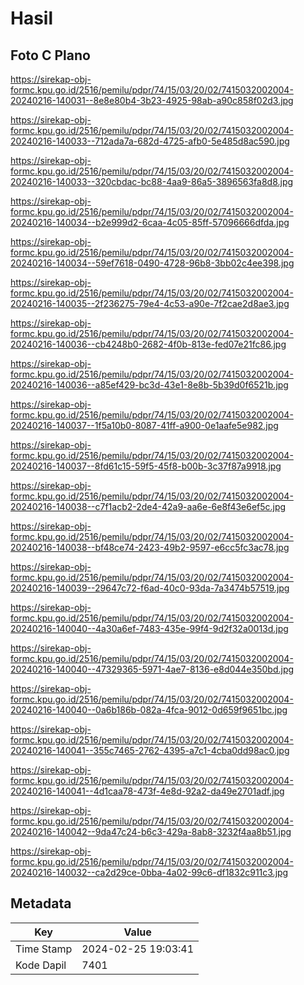 # Hasil

## Foto C Plano

https://sirekap-obj-formc.kpu.go.id/2516/pemilu/pdpr/74/15/03/20/02/7415032002004-20240216-140031--8e8e80b4-3b23-4925-98ab-a90c858f02d3.jpg

https://sirekap-obj-formc.kpu.go.id/2516/pemilu/pdpr/74/15/03/20/02/7415032002004-20240216-140033--712ada7a-682d-4725-afb0-5e485d8ac590.jpg

https://sirekap-obj-formc.kpu.go.id/2516/pemilu/pdpr/74/15/03/20/02/7415032002004-20240216-140033--320cbdac-bc88-4aa9-86a5-3896563fa8d8.jpg

https://sirekap-obj-formc.kpu.go.id/2516/pemilu/pdpr/74/15/03/20/02/7415032002004-20240216-140034--b2e999d2-6caa-4c05-85ff-57096666dfda.jpg

https://sirekap-obj-formc.kpu.go.id/2516/pemilu/pdpr/74/15/03/20/02/7415032002004-20240216-140034--59ef7618-0490-4728-96b8-3bb02c4ee398.jpg

https://sirekap-obj-formc.kpu.go.id/2516/pemilu/pdpr/74/15/03/20/02/7415032002004-20240216-140035--2f236275-79e4-4c53-a90e-7f2cae2d8ae3.jpg

https://sirekap-obj-formc.kpu.go.id/2516/pemilu/pdpr/74/15/03/20/02/7415032002004-20240216-140036--cb4248b0-2682-4f0b-813e-fed07e21fc86.jpg

https://sirekap-obj-formc.kpu.go.id/2516/pemilu/pdpr/74/15/03/20/02/7415032002004-20240216-140036--a85ef429-bc3d-43e1-8e8b-5b39d0f6521b.jpg

https://sirekap-obj-formc.kpu.go.id/2516/pemilu/pdpr/74/15/03/20/02/7415032002004-20240216-140037--1f5a10b0-8087-41ff-a900-0e1aafe5e982.jpg

https://sirekap-obj-formc.kpu.go.id/2516/pemilu/pdpr/74/15/03/20/02/7415032002004-20240216-140037--8fd61c15-59f5-45f8-b00b-3c37f87a9918.jpg

https://sirekap-obj-formc.kpu.go.id/2516/pemilu/pdpr/74/15/03/20/02/7415032002004-20240216-140038--c7f1acb2-2de4-42a9-aa6e-6e8f43e6ef5c.jpg

https://sirekap-obj-formc.kpu.go.id/2516/pemilu/pdpr/74/15/03/20/02/7415032002004-20240216-140038--bf48ce74-2423-49b2-9597-e6cc5fc3ac78.jpg

https://sirekap-obj-formc.kpu.go.id/2516/pemilu/pdpr/74/15/03/20/02/7415032002004-20240216-140039--29647c72-f6ad-40c0-93da-7a3474b57519.jpg

https://sirekap-obj-formc.kpu.go.id/2516/pemilu/pdpr/74/15/03/20/02/7415032002004-20240216-140040--4a30a6ef-7483-435e-99f4-9d2f32a0013d.jpg

https://sirekap-obj-formc.kpu.go.id/2516/pemilu/pdpr/74/15/03/20/02/7415032002004-20240216-140040--47329365-5971-4ae7-8136-e8d044e350bd.jpg

https://sirekap-obj-formc.kpu.go.id/2516/pemilu/pdpr/74/15/03/20/02/7415032002004-20240216-140040--0a6b186b-082a-4fca-9012-0d659f9651bc.jpg

https://sirekap-obj-formc.kpu.go.id/2516/pemilu/pdpr/74/15/03/20/02/7415032002004-20240216-140041--355c7465-2762-4395-a7c1-4cba0dd98ac0.jpg

https://sirekap-obj-formc.kpu.go.id/2516/pemilu/pdpr/74/15/03/20/02/7415032002004-20240216-140041--4d1caa78-473f-4e8d-92a2-da49e2701adf.jpg

https://sirekap-obj-formc.kpu.go.id/2516/pemilu/pdpr/74/15/03/20/02/7415032002004-20240216-140042--9da47c24-b6c3-429a-8ab8-3232f4aa8b51.jpg

https://sirekap-obj-formc.kpu.go.id/2516/pemilu/pdpr/74/15/03/20/02/7415032002004-20240216-140032--ca2d29ce-0bba-4a02-99c6-df1832c911c3.jpg


## Metadata

| Key        | Value               |
| ---------- | ------------------- |
| Time Stamp | 2024-02-25 19:03:41 |
| Kode Dapil | 7401                |



